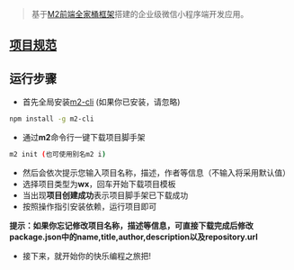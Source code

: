 > 基于[M2前端全家桶框架](https://github.com/miracle-git/wx)搭建的企业级微信小程序端开发应用。

## [项目规范](https://github.com/miracle-git/m2-wx-app/blob/main/PROJECT.md)

## 运行步骤

- 首先全局安装[m2-cli](https://github.com/miracle-git/m2-cli.git) (如果你已安装，请忽略)
```bash
npm install -g m2-cli
```
- 通过**m2**命令行一键下载项目脚手架
```bash
m2 init (也可使用别名m2 i)
```
- 然后会依次提示您输入项目名称，描述，作者等信息（不输入将采用默认值）
- 选择项目类型为**wx**，回车开始下载项目模板
- 当出现**项目创建成功**表示项目脚手架已下载成功
- 按照操作指引安装依赖，运行项目即可

**提示：如果你忘记修改项目名称，描述等信息，可直接下载完成后修改package.json中的name,title,author,description以及repository.url**

- 接下来，就开始你的快乐编程之旅把!
